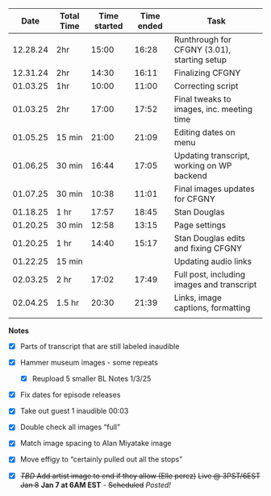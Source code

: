 
| Date     | Total Time | Time started | Time ended | Task                                        |
| -------- | ---------- | ------------ | ---------- | ------------------------------------------- |
| 12.28.24 | 2hr        | 15:00        | 16:28      | Runthrough for CFGNY (3.01), starting setup |
| 12.31.24 | 2hr        | 14:30        | 16:11      | Finalizing CFGNY                            |
| 01.03.25 | 1hr        | 10:00        | 11:00      | Correcting script                           |
| 01.03.25 | 2hr        | 17:00        | 17:52      | Final tweaks to images, inc. meeting time   |
| 01.05.25 | 15 min     | 21:00        | 21:09      | Editing dates on menu                       |
| 01.06.25 | 30 min     | 16:44        | 17:05      | Updating transcript, working on WP backend  |
| 01.07.25 | 30 min     | 10:38        | 11:01      | Final images updates for CFGNY              |
| 01.18.25 | 1 hr       | 17:57        | 18:45      | Stan Douglas                                |
| 01.20.25 | 30 min     | 12:58        | 13:15      | Page settings                               |
| 01.20.25 | 1 hr       | 14:40        | 15:17      | Stan Douglas edits and fixing CFGNY         |
| 01.22.25 | 15 min     |              |            | Updating audio links                        |
| 02.03.25 | 2 hr       | 17:02        | 17:49      | Full post, including images and transcript  |
| 02.04.25 | 1.5 hr     | 20:30        | 21:39      | Links, image captions, formatting           |
|          |            |              |            |                                             |

**Notes**
- [x] Parts of transcript that are still labeled inaudible
- [x] Hammer museum images - some repeats
	- [x] Reupload 5 smaller
BL Notes 1/3/25
- [X] Fix dates for episode releases
- [X] Take out guest 1 inaudible 00:03
- [X] Double check all images “full”
- [x] Match image spacing to Alan Miyatake image
- [X] Move effigy to “certainly pulled out all the stops” 
- [x] ~~*TBD* Add artist image to end if they allow (Elle perez)~~
~~Live @ 3PST/6EST Jan 8~~ **Jan 7 at 6AM EST** - ~~Scheduled~~ *Posted!*



